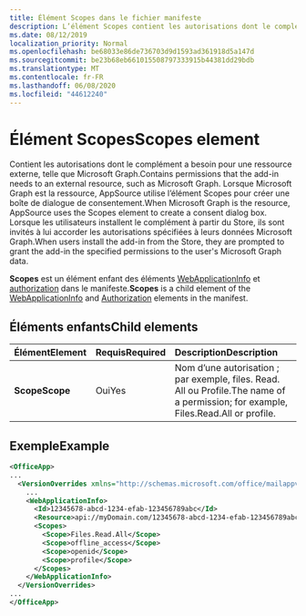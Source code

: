 ```yaml
---
title: Élément Scopes dans le fichier manifeste
description: L’élément Scopes contient les autorisations dont le complément a besoin pour se connecter à une ressource externe.
ms.date: 08/12/2019
localization_priority: Normal
ms.openlocfilehash: be68033e86de736703d9d1593ad361918d5a147d
ms.sourcegitcommit: be23b68eb661015508797333915b44381dd29bdb
ms.translationtype: MT
ms.contentlocale: fr-FR
ms.lasthandoff: 06/08/2020
ms.locfileid: "44612240"
---
```

# <a name="scopes-element"></a><span data-ttu-id="b455d-103">Élément Scopes</span><span class="sxs-lookup"><span data-stu-id="b455d-103">Scopes element</span></span>

<span data-ttu-id="b455d-104">Contient les autorisations dont le complément a besoin pour une ressource externe, telle que Microsoft Graph.</span><span class="sxs-lookup"><span data-stu-id="b455d-104">Contains permissions that the add-in needs to an external resource, such as Microsoft Graph.</span></span> <span data-ttu-id="b455d-105">Lorsque Microsoft Graph est la ressource, AppSource utilise l’élément Scopes pour créer une boîte de dialogue de consentement.</span><span class="sxs-lookup"><span data-stu-id="b455d-105">When Microsoft Graph is the resource, AppSource uses the Scopes element to create a consent dialog box.</span></span> <span data-ttu-id="b455d-106">Lorsque les utilisateurs installent le complément à partir du Store, ils sont invités à lui accorder les autorisations spécifiées à leurs données Microsoft Graph.</span><span class="sxs-lookup"><span data-stu-id="b455d-106">When users install the add-in from the Store, they are prompted to grant the add-in the specified permissions to the user's Microsoft Graph data.</span></span>

<span data-ttu-id="b455d-107">**Scopes** est un élément enfant des éléments [WebApplicationInfo](webapplicationinfo.md) et [authorization](authorization.md) dans le manifeste.</span><span class="sxs-lookup"><span data-stu-id="b455d-107">**Scopes** is a child element of the [WebApplicationInfo](webapplicationinfo.md) and [Authorization](authorization.md) elements in the manifest.</span></span>

## <a name="child-elements"></a><span data-ttu-id="b455d-108">Éléments enfants</span><span class="sxs-lookup"><span data-stu-id="b455d-108">Child elements</span></span>

|  <span data-ttu-id="b455d-109">Élément</span><span class="sxs-lookup"><span data-stu-id="b455d-109">Element</span></span> |  <span data-ttu-id="b455d-110">Requis</span><span class="sxs-lookup"><span data-stu-id="b455d-110">Required</span></span>  |  <span data-ttu-id="b455d-111">Description</span><span class="sxs-lookup"><span data-stu-id="b455d-111">Description</span></span>  |
|:-----|:-----|:-----|
|  <span data-ttu-id="b455d-112">**Scope**</span><span class="sxs-lookup"><span data-stu-id="b455d-112">**Scope**</span></span>                |  <span data-ttu-id="b455d-113">Oui</span><span class="sxs-lookup"><span data-stu-id="b455d-113">Yes</span></span>     |   <span data-ttu-id="b455d-114">Nom d’une autorisation ; par exemple, files. Read. All ou Profile.</span><span class="sxs-lookup"><span data-stu-id="b455d-114">The name of a permission; for example, Files.Read.All or profile.</span></span> |

## <a name="example"></a><span data-ttu-id="b455d-115">Exemple</span><span class="sxs-lookup"><span data-stu-id="b455d-115">Example</span></span>

```xml
<OfficeApp>
...
  <VersionOverrides xmlns="http://schemas.microsoft.com/office/mailappversionoverrides" xsi:type="VersionOverridesV1_0">
    ...
    <WebApplicationInfo>
      <Id>12345678-abcd-1234-efab-123456789abc</Id>
      <Resource>api://myDomain.com/12345678-abcd-1234-efab-123456789abc<Resource>
      <Scopes>
        <Scope>Files.Read.All</Scope>
        <Scope>offline_access</Scope>
        <Scope>openid</Scope>
        <Scope>profile</Scope>
      </Scopes>
    </WebApplicationInfo>
  </VersionOverrides>
...
</OfficeApp>
```
